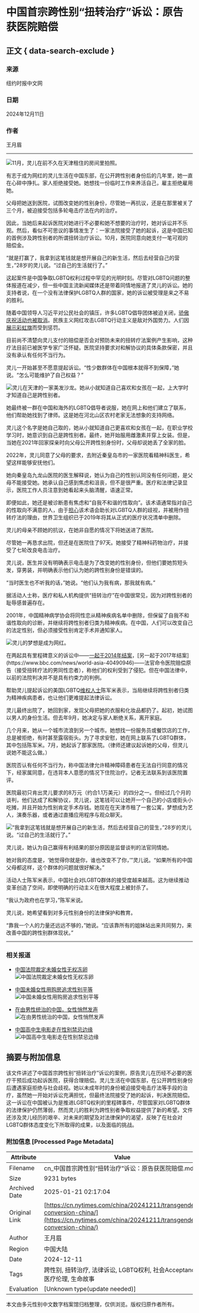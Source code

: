 # 中国首宗跨性别“扭转治疗”诉讼：原告获医院赔偿

## 正文 { data-search-exclude }


### 来源
纽约时报中文网  

### 日期
2024年12月11日  

### 作者
王月眉  

---

![11月，灵儿在前不久在天津租住的房间里拍照。](https://static01.nyt.com/images/2024/11/28/multimedia/00china-transgender-bqgc/00china-transgender-bqgc-master1050.jpg)

有志于成为网红的灵儿生活在中国东部，在公开跨性别者身份后的几年里，她一直在心碎中挣扎。家人拒绝接受她。她想找一份临时工作来养活自己，雇主拒绝雇用她。

父母把她送到医院，试图改变她的性别身份，尽管她一再抗议，还是在那里被关了三个月，被迫接受包括多轮电击疗法在内的治疗。

因此，当她后来起诉医院对她进行不必要和她不想要的治疗时，她对诉讼并不乐观。然后，看似不可思议的事情发生了：一家法院接受了她的起诉，这是中国已知的首例涉及跨性别者的所谓扭转治疗诉讼。10月，医院同意向她支付一笔可观的赔偿金。

“就是打赢了，我拿到这笔钱就是想开展自己的新生活，然后去经营自己的营生，”28岁的灵儿说。“过自己的生活就行了。”

这起案件是中国争取LGBTQ权利过程中罕见的光明时刻。尽管对LGBTQ问题的整体报道在减少，但一些中国主流新闻媒体还是带着同情地报道了灵儿的诉讼。她的支持者说，在一个没有法律保护LGBTQ人群的国家，她的诉讼被受理是来之不易的胜利。

随着中国领导人习近平对公民社会的镇压，许多LGBTQ倡导团体被迫关闭，[骄傲庆祝活动也被取消](https://www.sixthtone.com/news/1006058)。民族主义网红攻击LGBTQ行动主义是敌对外国势力。人们因[展示彩虹旗](https://cn.nytimes.com/china/20230605/rainbow-flags-china-lgbtq/)而受到惩罚。

目前尚不清楚向灵儿支付的赔偿是否会对预防未来的扭转疗法案例产生影响，这种疗法目前已被医学专家广泛怀疑。医院坚持要求对和解协议的具体条款保密，并且没有承认有任何不当行为。

灵儿一开始甚至不愿意提起诉讼。“性少数群体在中国根本就得不到保障，”她说。“怎么可能维护了自己权益？”

![灵儿在天津的一家美发沙龙。她从小就知道自己喜欢和女孩在一起，上大学时才知道自己是跨性别者。](https://static01.nyt.com/images/2024/11/28/multimedia/00china-transgender-wjqg/00china-transgender-wjqg-master1050.jpg)

她最终被一群在中国和海外的LGBTQ倡导者说服，她在网上和他们建立了联系，他们帮助她找到了律师。这是她在河北山区农村老家无法想象的支持网络。

灵儿这个名字是她自己取的，她从小就知道自己更喜欢和女孩在一起，在职业学校学习时，她意识到自己是跨性别者。最终，她开始服用雌激素并穿上女装。但是，当她在2021年回家探亲时向父母公开跨性别身份时，父母却说她丢了全家的脸。

2022年，灵儿同意了父母的要求，去附近秦皇岛市的一家医院看精神科医生，希望这样能够安抚他们。

她向秦皇岛九龙山医院的医生解释说，她认为自己的性别认同没有任何问题，是父母不能接受她。她承认自己感到焦虑和沮丧，但不是很严重。医疗和法律记录显示，医院工作人员注意到她看起来头脑清醒，语速正常。

即便如此，她还是被诊断患有焦虑和“自我不和谐的性取向”。该术语通常指对自己的性取向不满意的人，由于[担心](https://www.nytimes.com/2016/07/27/health/who-transgender-medical-disorder.html)该术语会助长对LGBTQ人群的歧视，并被用作扭转疗法的理由，世界卫生组织已于2019年将其从正式的医疗状况清单中删除。

灵儿的母亲不顾她的抗议，在她非自愿的情况下将她送进了医院。

尽管她一再恳求出院，但还是在医院住了97天。她接受了精神科药物治疗，并接受了七轮改良电击治疗。

灵儿说，医生并没有明确表示电击是为了改变她的性别身份，但他们要她剪短头发，穿男装，并明确表示他们认为她的跨性别身份是错误的。

“当时医生也不听我的话，”她说。“他们认为我有病，那我就有病。”

据活动人士称，医疗和私人机构提供“扭转治疗”在中国很常见，因为对跨性别者的耻辱感普遍存在。

2001年，中国精神病学协会将同性恋从精神疾病名单中删除，但保留了自我不和谐性取向的诊断，并继续将跨性别者归类为精神疾病。在中国，人们可以改变自己的法定性别，但必须接受性别肯定手术并通知家人。

![灵儿的梦想是成为网红。](https://static01.nyt.com/images/2024/11/28/multimedia/00china-transgender-03-qvbf/00china-transgender-03-qvbf-jumbo.jpg)

在两起具有里程碑意义的诉讼中——[一起于2014年结案](https://www.nytimes.com/2014/12/20/world/asia/chinese-court-sides-with-gay-man-against-clinic-that-tried-to-convert-him.html#:~:text=BEIJING%20%E2%80%94%20In%20a%20victory%20for,to%20change%20his%20sexual%20orientation.)，[另一起于2017年结案](https://www.bbc.com/news/world-asia-40490946)——法官命令医院赔偿原告（接受扭转疗法的男同性恋者），称他们的权利受到了侵犯。但在中国法律中，以前的法院判决并不是具有约束力的判例。

帮助灵儿提起诉讼的美国LGBTQ[维权人士](https://youguiwujia.wixsite.com/website)陈军米表示，当局继续将跨性别者归类为精神疾病患者，也让他们更难提起法律诉讼。

灵儿最终出院了，她回到家，发现父母把她的衣服和化妆品都扔了。起初，她试图以男人的身份生活。但去年9月，她决定与家人断绝关系，离开家庭。

几个月来，她从一个城市流浪到另一个城市。她想找一份服务员或餐饮店的工作，总是被拒绝，有时甚至露宿街头。为了寻求安慰，她在网上联系了LGBTQ群体，其中包括陈军米。7月，她起诉了那家医院。（律师还建议起诉她的父母，但灵儿说她不能这么做。）

医院否认有任何不当行为，称中国法律允许精神障碍患者在无法自行同意的情况下，经家属同意，在违背本人意愿的情况下住院治疗。记者无法联系到该医院置评。

医院最初只肯出灵儿要求的8万元（约合1.1万美元）的四分之一。但经过几个月的谈判，他们达成了和解协议，灵儿说，这笔钱可以让她开一个自己的小店或街头小吃摊，并且开始为性别肯定手术存钱。她现在在天津市租了一套公寓，梦想成为艺人，演奏乐器，或者通过直播应用程序与观众聊天。

![“我拿到这笔钱就是想开展自己的新生活，然后去经营自己的营生，”28岁的灵儿说。“过自己的生活就行了。”](https://static01.nyt.com/images/2024/11/28/multimedia/00china-transgender-01-qvbf/00china-transgender-01-qvbf-master1050.jpg)

灵儿说，她认为自己赢得有利结果的部分原因是监督谈判的法官同情她。

她对我的态度是，‘她觉得你就是你，谁也改变不了你，’”灵儿说。“如果所有的中国父母都这样，这个群体的问题就很好解决。”

活动人士陈军米表示，中国社会对LGBTQ群体的接受度越来越高。这为继续推动变革创造了空间，即使明确的行动主义在很大程度上被封杀了。

“我认为政府也在学习，”陈军米说。

灵儿说，她希望看到对多元性别身份的法律保护和教育。

“靠我一个人的力量还远远不够的，”她说。“应该靠所有的姐妹站出来共同努力，来改善中国的跨性别群体现状。”

---

### 相关报道

- [中国法院裁定未婚女性无权冻卵](https://www.nytimes.com/2024/08/09/china-single-woman-freeze-eggs/)  
  ![中国法院裁定未婚女性无权冻卵](https://static01.nyt.com/images/2024/08/08/multimedia/08China-Eggs1-wgcj/08China-Eggs1-wgcj-thumbLarge.jpg)

- [中国未婚女性用购房追求性别平等](https://www.nytimes.com/2023/08/23/china-single-women-homebuyers/)  
  ![中国未婚女性用购房追求性别平等](https://static01.nyt.com/images/2023/08/06/multimedia/00china-women-01-gmlp/00china-women-01-gmlp-thumbLarge.jpg)

- [在由男性统治的中国，女性悄然发声](https://www.nytimes.com/2024/05/07/shanghai-china-feminism/)  
  ![在由男性统治的中国，女性悄然发声](https://static01.nyt.com/images/2024/04/30/multimedia/00China-Feminism-02-mzqj/00China-Feminism-02-mzqj-thumbLarge.jpg)

- [中国高中生电影走在性别禁忌边缘](https://www.nytimes.com/2017/08/21/china-transgender-film-school/)  
  ![中国高中生电影走在性别禁忌边缘](https://static01.nyt.com/images/2017/08/19/world/19china-trans-1/19china-trans-1-thumbLarge.jpg)
<!-- tcd_original_link https://cn.nytimes.com/china/20241211/transgender-conversion-china/ -->


## 摘要与附加信息

<!-- tcd_abstract -->
该文件讲述了中国首宗跨性别“扭转治疗”诉讼的案例，原告灵儿在历经不必要的医疗干预后成功起诉医院，获得合理赔偿。灵儿生活在中国东部，在公开跨性别身份后遭遇家庭拒绝与社会歧视。她以未成年时的身份被迫接受电击疗法等手段的治疗，虽然她一开始对诉讼充满担忧，但最终法院接受了她的起诉，判决医院赔偿。这一诉讼在中国被认为是推进LGBTQ权利的里程碑事件，尽管国家对LGBTQ群体的法律保护仍然薄弱，然而灵儿的胜利为跨性别者争取权益提供了新的希望。文件还涉及灵儿经历的艰辛、对未来的期望及对法律保护的渴望，反映了在社会对LGBTQ群体态度变化下所取得的成果，以及面临的挑战。
<!-- tcd_abstract_end -->

### 附加信息 [Processed Page Metadata]

| Attribute       | Value                                  |
|-----------------|----------------------------------------|
| Filename        | cn_中国首宗跨性别“扭转治疗”诉讼：原告获医院赔偿.md                             |
| Size            | 9231 bytes                           |
| Archived Date   | 2025-01-21 02:17:04                             |
| Original Link   | [https://cn.nytimes.com/china/20241211/transgender-conversion-china/](https://cn.nytimes.com/china/20241211/transgender-conversion-china/)                       |
| Author          | 王月眉                               |
| Region          | 中国大陆                               |
| Date            | 2024-12-11                                 |
| Tags            | 跨性别, 扭转治疗, 法律诉讼, LGBTQ权利, 社会Acceptance, 医疗伦理, 生命故事                                 |
| Evaluation            | [Unknown type(update needed)]                                 |
<!-- tcd_table_end -->

本文由多元性别中文数字档案馆归档整理，仅供浏览。版权归原作者所有。
